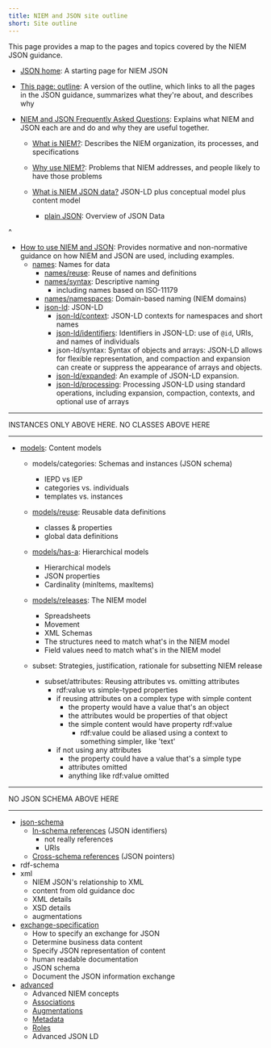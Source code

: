 ```yaml
---
title: NIEM and JSON site outline
short: Site outline
---
```


This page provides a map to the pages and topics covered by the NIEM JSON
guidance.

- [JSON home](..): A starting page for NIEM JSON

- [This page: outline](.): A version of the outline, which links to all
  the pages in the JSON guidance, summarizes what they're about, and describes why

- [NIEM and JSON Frequently Asked Questions](../faq): Explains what NIEM and JSON each are
and do and why they are useful together.
  - [What is NIEM?](../whatis): Describes the NIEM organization, its
  processes, and specifications
  
  - [Why use NIEM?](../whyuse): Problems that NIEM addresses, and people
  likely to have those problems

  - [What is NIEM JSON data?](../data) JSON-LD plus conceptual model plus
  content model
    - [plain JSON](../data/simple): Overview of JSON Data

^
- [How to use NIEM and JSON](../howto): Provides normative and non-normative guidance on
 how NIEM and JSON are used, including examples.
  - [names](../names): Names for data
    - [names/reuse](../names/reuse): Reuse of names and definitions
    - [names/syntax](../names/syntax): Descriptive naming
      - including names based on ISO-11179 
    - [names/namespaces](../names/namespaces): Domain-based naming (NIEM domains)
    - [json-ld](../json-ld): JSON-LD
      - [json-ld/context](../json-ld/context): JSON-LD contexts for namespaces and short names
      - [json-ld/identifiers](../json-ld/identifiers): Identifiers in JSON-LD: use of `@id`, URIs, and names
      of individuals
      - json-ld/syntax: Syntax of objects and arrays: JSON-LD allows for flexible
      representation, and compaction and expansion can create or suppress the
      appearance of arrays and objects.
      - [json-ld/expanded](../json-ld/expanded): An example of JSON-LD expansion.
      - [json-ld/processing](../json-ld/processing): Processing JSON-LD using
      standard operations, including expansion, compaction, contexts, and
      optional use of arrays
                    
<hr/>

INSTANCES ONLY ABOVE HERE. NO CLASSES ABOVE HERE

<hr/>

- [models](../models): Content models
    - models/categories: Schemas and instances (JSON schema)
        - IEPD vs IEP
        - categories vs. individuals
        - templates vs. instances
    - [models/reuse](/model/concepts/property): Reusable data definitions
        - classes & properties
        - global data definitions
    - [models/has-a](/model/concepts/type): Hierarchical models
        - Hierarchical models 
        - JSON properties
        - Cardinality (minItems, maxItems)
    - [models/releases](/model/releases): The NIEM model
        - Spreadsheets
        - Movement
        - XML Schemas
        - The structures need to match what's in the NIEM model
        - Field values need to match what's in the NIEM model

    - subset: Strategies, justification, rationale for subsetting NIEM release

        - subset/attributes: Reusing attributes vs. omitting attributes
            - rdf:value vs simple-typed properties
            - if reusing attributes on a complex type with simple content
                - the property would have a value that's an object
                - the attributes would be properties of that object
                - the simple content would have property rdf:value
                    - rdf:value could be aliased using a context to something simpler, like 'text'
            - if not using any attributes
                - the property could have a value that's a simple type
                - attributes omitted
                - anything like rdf:value omitted

<hr/>

NO JSON SCHEMA ABOVE HERE

<hr/>

- [json-schema](../json-schema)
    - [In-schema references](../json-schema/references) (JSON identifiers)
        - not really references
        - URIs
    - [Cross-schema references](../json-schema/references) (JSON pointers)
- rdf-schema
- xml
    - NIEM JSON's relationship to XML
    - content from old guidance doc
    - XML details
    - XSD details
    - augmentations
- [exchange-specification](/iepd-starter-kit)
    - How to specify an exchange for JSON
    - Determine business data content
    - Specify JSON representation of content
    - human readable documentation
    - JSON schema
    - Document the JSON information exchange
- [advanced](../advanced)
    - Advanced NIEM concepts
    - [Associations](../advanced/associations)
    - [Augmentations](../advanced/augmentations)
    - [Metadata](../advanced/metadata)
    - [Roles](../advanced/roles)
    - Advanced JSON LD
